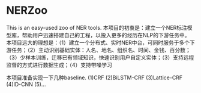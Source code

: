 # NERZoo
This is an easy-used zoo of NER tools.
本项目的初衷是：建立一个NER标注模型库，帮助用户迅速搭建自己的工程，以投入更多的经历在NLP的下游任务中。
本项目远大的理想是：（1）建立一个分布式、实时NER中台，可同时服务于多个下游任务；（2）主动识别基础实体：人名、地名、组织名、时间、金钱、百分数；（3）少样本训练，迁移已有领域知识，快速识别用户自定义实体；（3）支持远程监督的方式进行数据生成；（4）支持带噪学习

本项目准备实现一下几种baseline.
(1)CRF
(2)BiLSTM-CRF
(3)Lattice-CRF
(4)ID-CNN
(5)...
